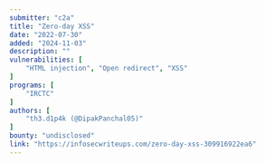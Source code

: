 ```yaml
---
submitter: "c2a"
title: "Zero-day XSS"
date: "2022-07-30"
added: "2024-11-03"
description: ""
vulnerabilities: [
    "HTML injection", "Open redirect", "XSS"
]
programs: [
    "IRCTC"
]
authors: [
    "th3.d1p4k (@DipakPanchal05)"
]
bounty: "undisclosed"
link: "https://infosecwriteups.com/zero-day-xss-309916922ea6"
---
```




